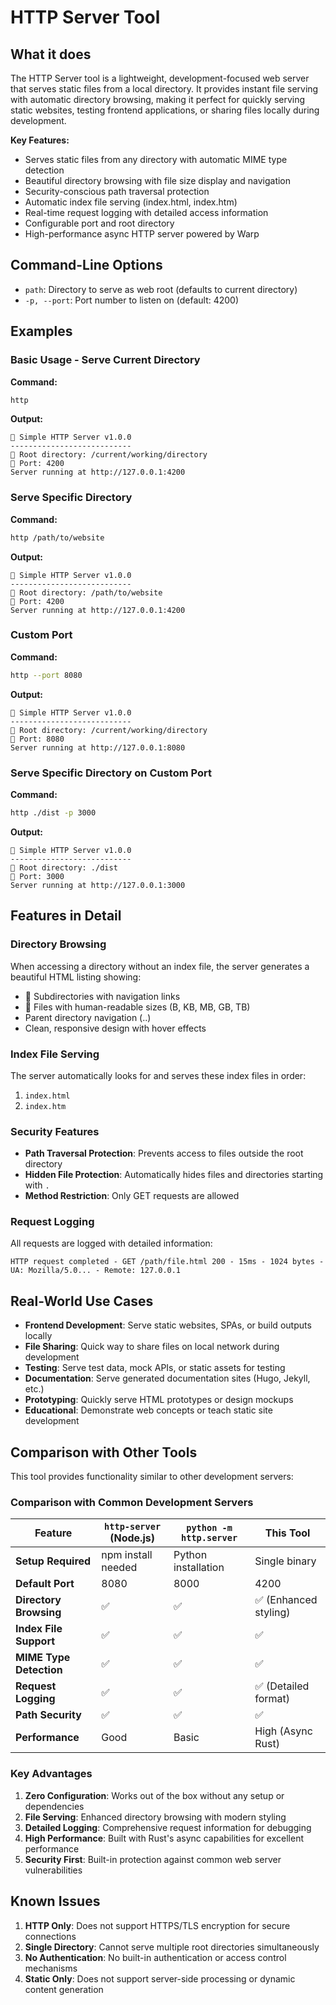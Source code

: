 # HTTP Server Tool

## What it does

The HTTP Server tool is a lightweight, development-focused web server that serves static files from a local directory. 
It provides instant file serving with automatic directory browsing, making it perfect for quickly serving static 
websites, testing frontend applications, or sharing files locally during development.

**Key Features:**
- Serves static files from any directory with automatic MIME type detection
- Beautiful directory browsing with file size display and navigation
- Security-conscious path traversal protection
- Automatic index file serving (index.html, index.htm)
- Real-time request logging with detailed access information
- Configurable port and root directory
- High-performance async HTTP server powered by Warp

## Command-Line Options
- `path`: Directory to serve as web root (defaults to current directory)
- `-p, --port`: Port number to listen on (default: 4200)

## Examples

### Basic Usage - Serve Current Directory
**Command:**
```bash
http
```
**Output:**
```
🚀 Simple HTTP Server v1.0.0
---------------------------
📂 Root directory: /current/working/directory
🚪 Port: 4200
Server running at http://127.0.0.1:4200
```

### Serve Specific Directory
**Command:**
```bash
http /path/to/website
```
**Output:**
```
🚀 Simple HTTP Server v1.0.0
---------------------------
📂 Root directory: /path/to/website
🚪 Port: 4200
Server running at http://127.0.0.1:4200
```

### Custom Port
**Command:**
```bash
http --port 8080
```
**Output:**
```
🚀 Simple HTTP Server v1.0.0
---------------------------
📂 Root directory: /current/working/directory
🚪 Port: 8080
Server running at http://127.0.0.1:8080
```

### Serve Specific Directory on Custom Port
**Command:**
```bash
http ./dist -p 3000
```
**Output:**
```
🚀 Simple HTTP Server v1.0.0
---------------------------
📂 Root directory: ./dist
🚪 Port: 3000
Server running at http://127.0.0.1:3000
```

## Features in Detail

### Directory Browsing
When accessing a directory without an index file, the server generates a beautiful HTML listing showing:
- 📁 Subdirectories with navigation links
- 📄 Files with human-readable sizes (B, KB, MB, GB, TB)
- Parent directory navigation (..)
- Clean, responsive design with hover effects

### Index File Serving
The server automatically looks for and serves these index files in order:
1. `index.html`
2. `index.htm`

### Security Features
- **Path Traversal Protection**: Prevents access to files outside the root directory
- **Hidden File Protection**: Automatically hides files and directories starting with `.`
- **Method Restriction**: Only GET requests are allowed

### Request Logging
All requests are logged with detailed information:
```
HTTP request completed - GET /path/file.html 200 - 15ms - 1024 bytes - UA: Mozilla/5.0... - Remote: 127.0.0.1
```

## Real-World Use Cases

- **Frontend Development**: Serve static websites, SPAs, or build outputs locally
- **File Sharing**: Quick way to share files on local network during development
- **Testing**: Serve test data, mock APIs, or static assets for testing
- **Documentation**: Serve generated documentation sites (Hugo, Jekyll, etc.)
- **Prototyping**: Quickly serve HTML prototypes or design mockups
- **Educational**: Demonstrate web concepts or teach static site development

## Comparison with Other Tools

This tool provides functionality similar to other development servers:

### Comparison with Common Development Servers

| Feature                 | `http-server` (Node.js) | `python -m http.server` | This Tool            |
|-------------------------|-------------------------|-------------------------|----------------------|
| **Setup Required**      | npm install needed      | Python installation     | Single binary        |
| **Default Port**        | 8080                    | 8000                    | 4200                 |
| **Directory Browsing**  | ✅                       | ✅                       | ✅ (Enhanced styling) |
| **Index File Support**  | ✅                       | ✅                       | ✅                    |
| **MIME Type Detection** | ✅                       | ✅                       | ✅                    |
| **Request Logging**     | ✅                       | ✅                       | ✅ (Detailed format)  |
| **Path Security**       | ✅                       | ✅                       | ✅                    |
| **Performance**         | Good                    | Basic                   | High (Async Rust)    |

### Key Advantages

1. **Zero Configuration**: Works out of the box without any setup or dependencies
2. **File Serving**: Enhanced directory browsing with modern styling
3. **Detailed Logging**: Comprehensive request information for debugging
4. **High Performance**: Built with Rust's async capabilities for excellent performance
5. **Security First**: Built-in protection against common web server vulnerabilities

## Known Issues

1. **HTTP Only**: Does not support HTTPS/TLS encryption for secure connections
2. **Single Directory**: Cannot serve multiple root directories simultaneously
3. **No Authentication**: No built-in authentication or access control mechanisms
4. **Static Only**: Does not support server-side processing or dynamic content generation